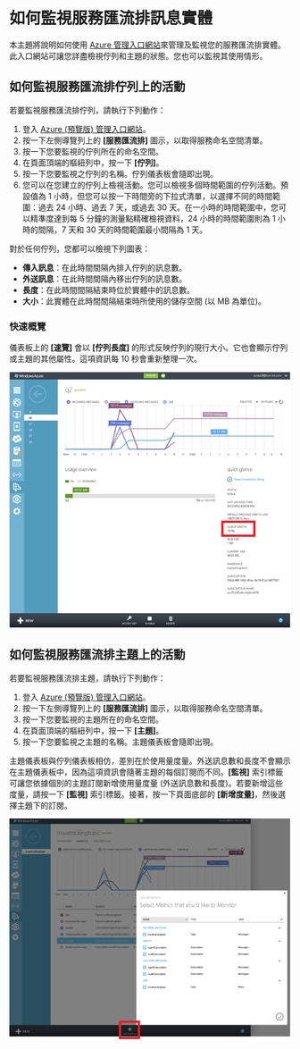 <properties linkid="service-bus-monitor-messaging-entitites" urlDisplayName="Traffic Manager" pageTitle="Monitor Service Bus Messaging Entities - Azure" metaKeywords="" description="Learn how to monitor your Service Bus entities using the Azure Management Portal." metaCanonical="" disqusComments="1" umbracoNaviHide="1" services="service-bus" documentationCenter="" title="How to Monitor Service Bus Messaging Entities" authors="" solutions="" />

如何監視服務匯流排訊息實體
==========================

本主題將說明如何使用 [Azure 管理入口網站](http://manage.windowsazure.com)來管理及監視您的服務匯流排實體。此入口網站可讓您詳盡檢視佇列和主題的狀態。您也可以監視其使用情形。

如何監視服務匯流排佇列上的活動
------------------------------

若要監視服務匯流排佇列，請執行下列動作：

1.  登入 [Azure (預覽版) 管理入口網站](http://manage.windowsazure.com)。
2.  按一下左側導覽列上的 **[服務匯流排]** 圖示，以取得服務命名空間清單。
3.  按一下您要監視的佇列所在的命名空間。
4.  在頁面頂端的樞紐列中，按一下 **[佇列]**。
5.  按一下您要監視之佇列的名稱。佇列儀表板會隨即出現。
6.  您可以在您建立的佇列上檢視活動。您可以檢視多個時間範圍的佇列活動。預設值為 1 小時，但您可以按一下時間旁的下拉式清單，以選擇不同的時間範圍：過去 24 小時、過去 7 天，或過去 30 天。在一小時的時間範圍中，您可以精準度達到每 5 分鐘的測量點精確檢視資料，24 小時的時間範圍則為 1 小時的間隔，7 天和 30 天的時間範圍最小間隔為 1 天。

對於任何佇列，您都可以檢視下列圖表：

-   **傳入訊息**：在此時間間隔內排入佇列的訊息數。
-   **外送訊息**：在此時間間隔內移出佇列的訊息數。
-   **長度**：在此時間間隔結束時位於實體中的訊息數。
-   **大小**：此實體在此時間間隔結束時所使用的儲存空間 (以 MB 為單位)。

### 快速概覽

儀表板上的 **[速覽]** 會以 **[佇列長度]** 的形式反映佇列的現行大小。它也會顯示佇列或主題的其他屬性。這項資訊每 10 秒會重新整理一次。

![](./media/service-bus-monitor-message-entities/QueueDashboard.png)

如何監視服務匯流排主題上的活動
------------------------------

若要監視服務匯流排主題，請執行下列動作：

1.  登入 [Azure (預覽版) 管理入口網站](http://manage.windowsazure.com)。
2.  按一下左側導覽列上的 **[服務匯流排]** 圖示，以取得服務命名空間清單。
3.  按一下您要監視的主題所在的命名空間。
4.  在頁面頂端的樞紐列中，按一下 **[主題]**。
5.  按一下您要監視之主題的名稱。主題儀表板會隨即出現。

主題儀表板與佇列儀表板相仿，差別在於使用量度量。外送訊息數和長度不會顯示在主題儀表板中，因為這項資訊會隨著主題的每個訂閱而不同。**[監視]** 索引標籤可讓您依據個別的主題訂閱新增使用量度量 (外送訊息數和長度)。若要新增這些度量，請按一下 **[監視]** 索引標籤。接著，按一下頁面底部的 **[新增度量]**，然後選擇主題下的訂閱。

![](./media/service-bus-monitor-message-entities/AddMetrics.png)

